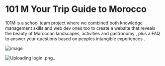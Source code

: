 # 101 M Your Trip Guide to Morocco
 101M is a school team project where we combined both knowledge management skills and web dev ones too to create a website that reveals the beauty of Moroccan landscapes, activities and gastronomy , plus a FAQ to answer your questions based on peoples intangible experiences .


![image](https://github.com/user-attachments/assets/58560f38-6523-456c-ba9f-94c9d5fe93e8)

![Uploading login .png…]()
